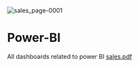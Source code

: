 ![sales_page-0001](https://user-images.githubusercontent.com/96324316/161381527-2e63eb1f-8977-47e4-a4cc-8df130be90c6.jpg)
# Power-BI
All dashboards related to power BI
[sales.pdf](https://github.com/Gururaj-VS/Power-BI/files/8402383/sales.pdf)

